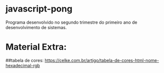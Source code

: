 # javascript-pong

Programa desenvolvido no segundo trimestre do primeiro ano de desenvolvimento de sistemas.



# Material Extra:
##tabela de cores:
https://celke.com.br/artigo/tabela-de-cores-html-nome-hexadecimal-rgb

